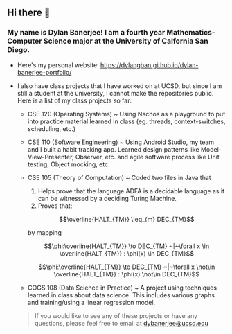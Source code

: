 ## Hi there 👋

### My name is Dylan Banerjee! I am a fourth year Mathematics-Computer Science major at the University of Calfornia San Diego. 

- Here's my personal website: https://dylangban.github.io/dylan-banerjee-portfolio/
- I also have class projects that I have worked on at UCSD, but since I am still a student at the university, I cannot make
  the repositories public. Here is a list of my class projects so far:
  - CSE 120 (Operating Systems) ~ Using Nachos as a playground to put into practice material learned in class (eg. threads, context-switches, scheduling, etc.)
  - CSE 110 (Software Engineering) ~ Using Android Studio, my team and I built a habit tracking app. Learned design patterns like Model-View-Presenter, Observer, etc. and agile software process like Unit testing, Object mocking, etc. 
  - CSE 105 (Theory of Computation) ~ Coded two files in Java that
      1) Helps prove that the language ADFA is a decidable language as it can be witnessed by a deciding Turing Machine.
      2) Proves that:

      ```math
      \overline{HALT_{TM}} \leq_{m} DEC_{TM}
      ```
      by mapping
      
      ```math
      \phi:\overline{HALT_{TM}} \to DEC_{TM} ~|~\forall x \in \overline{HALT_{TM}} : \phi(x) \in DEC_{TM}
      ```
      
      ```math
      \phi:\overline{HALT_{TM}} \to DEC_{TM} ~|~\forall x \not\in \overline{HALT_{TM}} : \phi(x) \not\in DEC_{TM}
      ```
  - COGS 108 (Data Science in Practice) ~ A project using techniques learned in class about data science. This includes various graphs and training/using a linear regression model.
 
  > If you would like to see any of these projects or have any questions, please feel free to email at dybanerjee@ucsd.edu
